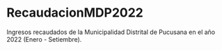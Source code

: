 # RecaudacionMDP2022
Ingresos recaudados de la Municipalidad Distrital de Pucusana en el año 2022 (Enero - Setiembre).
